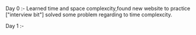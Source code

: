 Day 0 :- Learned time and space complexcity,found new website to practice ["interview bit"] solved some problem regarding to time complexcity.

Day 1 :- 
